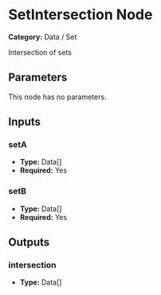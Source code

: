 
# SetIntersection Node

**Category:** Data / Set

Intersection of sets

## Parameters

This node has no parameters.

## Inputs


### setA
- **Type:** Data[]
- **Required:** Yes



### setB
- **Type:** Data[]
- **Required:** Yes



## Outputs


### intersection
- **Type:** Data[]




